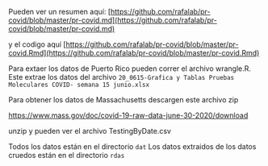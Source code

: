 Pueden ver un resumen aquí: [https://github.com/rafalab/pr-covid/blob/master/pr-covid.md](https://github.com/rafalab/pr-covid/blob/master/pr-covid.md)

y el codigo aquí [https://github.com/rafalab/pr-covid/blob/master/pr-covid.Rmd](https://github.com/rafalab/pr-covid/blob/master/pr-covid.Rmd)

Para extaer los datos de Puerto Rico pueden correr el archivo wrangle.R. Este extrae los datos del archivo `20_0615-Grafica y Tablas Pruebas Moleculares COVID- semana 15 junio.xlsx`

Para obtener los datos de Massachusetts descargen este archivo zip

https://www.mass.gov/doc/covid-19-raw-data-june-30-2020/download

unzip y pueden ver el archivo TestingByDate.csv

Todos los datos están en el directorio `dat`
Los datos extraidos de los datos cruedos están en el directorio `rdas`
